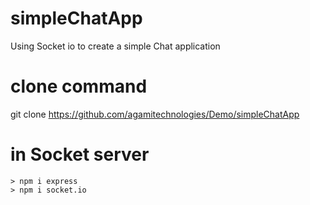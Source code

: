 # simpleChatApp
Using Socket io to create a simple Chat application


# clone command
git clone https://github.com/agamitechnologies/Demo/simpleChatApp

# in Socket server
    > npm i express
    > npm i socket.io